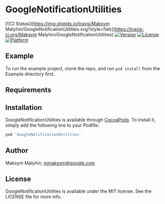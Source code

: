 # GoogleNotificationUtilities

[![CI Status](https://img.shields.io/travis/Maksym Malyhin/GoogleNotificationUtilities.svg?style=flat)](https://travis-ci.org/Maksym Malyhin/GoogleNotificationUtilities)
[![Version](https://img.shields.io/cocoapods/v/GoogleNotificationUtilities.svg?style=flat)](https://cocoapods.org/pods/GoogleNotificationUtilities)
[![License](https://img.shields.io/cocoapods/l/GoogleNotificationUtilities.svg?style=flat)](https://cocoapods.org/pods/GoogleNotificationUtilities)
[![Platform](https://img.shields.io/cocoapods/p/GoogleNotificationUtilities.svg?style=flat)](https://cocoapods.org/pods/GoogleNotificationUtilities)

## Example

To run the example project, clone the repo, and run `pod install` from the Example directory first.

## Requirements

## Installation

GoogleNotificationUtilities is available through [CocoaPods](https://cocoapods.org). To install
it, simply add the following line to your Podfile:

```ruby
pod 'GoogleNotificationUtilities'
```

## Author

Maksym Malyhin, mmaksym@google.com

## License

GoogleNotificationUtilities is available under the MIT license. See the LICENSE file for more info.
